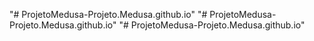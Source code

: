 "# ProjetoMedusa-Projeto.Medusa.github.io" 
"# ProjetoMedusa-Projeto.Medusa.github.io" 
"# ProjetoMedusa-Projeto.Medusa.github.io" 
